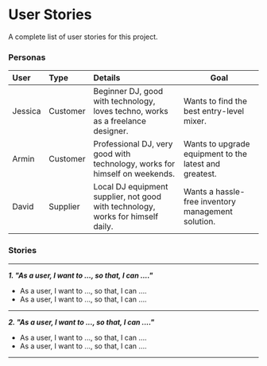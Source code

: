 # User Stories

A complete list of user stories for this project.

### Personas

| User | Type | Details | Goal |
| :--- | :--- | :--- | ---- |
| Jessica | Customer | Beginner DJ, good with technology, loves techno, works as a freelance designer. | Wants to find the best entry-level mixer. |
| Armin | Customer | Professional DJ, very good with technology, works for himself on weekends. | Wants to upgrade equipment to the latest and greatest. |
| David | Supplier | Local DJ equipment supplier, not good with technology, works for himself daily. | Wants a hassle-free inventory management solution. |

### Stories

---

**_1. "As a user, I want to ..., so that, I can ...."_**

- As a user, I want to ..., so that, I can ....
- As a user, I want to ..., so that, I can ....

---

**_2. "As a user, I want to ..., so that, I can ...."_**

- As a user, I want to ..., so that, I can ....
- As a user, I want to ..., so that, I can ....

---

